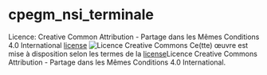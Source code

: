 # cpegm_nsi_terminale

Licence: Creative Common Attribution - Partage dans les Mêmes Conditions 4.0 International
[license](http://creativecommons.org/licenses/by-sa/4.0/)
![Licence Creative Commons](https://i.creativecommons.org/l/by-sa/4.0/88x31.png)
Ce(tte) œuvre est mise à disposition selon les termes de la [license](http://creativecommons.org/licenses/by-sa/4.0/)Licence Creative Commons Attribution -  Partage dans les Mêmes Conditions 4.0 International.
